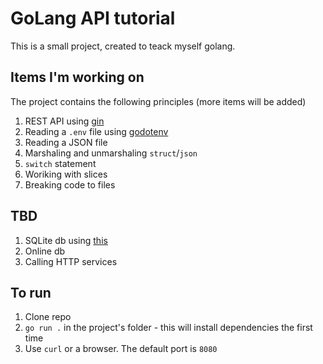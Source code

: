 # GoLang API tutorial

This is a small project, created to teack myself golang.

## Items I'm working on
The project contains the following principles (more items will be added)

1. REST API using [gin](https://github.com/gin-gonic/gin)
1. Reading a `.env` file using [godotenv](https://github.com/joho/godotenv)
1. Reading a JSON file
1. Marshaling and unmarshaling `struct`/`json`
1. `switch` statement
1. Woriking with slices
1. Breaking code to files

## TBD
1. SQLite db using [this](https://gitlab.com/cznic/sqlite)
1. Online db
1. Calling HTTP services

## To run
1. Clone repo
1. `go run .` in the project's folder - this will install dependencies the first time
1. Use `curl` or a browser. The default port is `8080`
